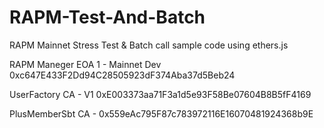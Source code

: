 # RAPM-Test-And-Batch
RAPM Mainnet Stress Test & Batch call sample code using ethers.js

RAPM Maneger EOA 1 - Mainnet Dev
0xc647E433F2Dd94C28505923dF374Aba37d5Beb24

UserFactory CA - V1
0xE003373aa71F3a1d5e93F58Be07604B8B5fF4169

PlusMemberSbt CA - 
0x559eAc795F87c783972116E16070481924368b9E